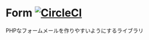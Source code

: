 # Form [![CircleCI](https://circleci.com/gh/np21-takuma-kanayama/Form.svg?style=svg)](https://circleci.com/gh/np21-takuma-kanayama/Form)
PHPなフォームメールを作りやすいようにするライブラリ
